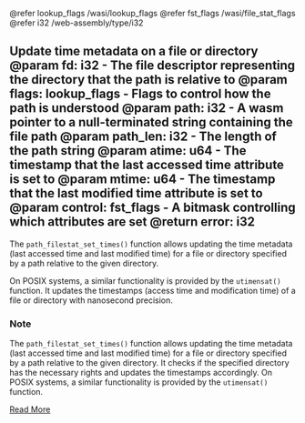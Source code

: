 @refer lookup_flags /wasi/lookup_flags
@refer fst_flags /wasi/file_stat_flags
@refer i32 /web-assembly/type/i32

Update time metadata on a file or directory
@param fd: i32 - The file descriptor representing the directory that the path is relative to
@param flags: lookup_flags - Flags to control how the path is understood
@param path: i32 - A wasm pointer to a null-terminated string containing the file path
@param path_len: i32 - The length of the path string
@param atime: u64 - The timestamp that the last accessed time attribute is set to
@param mtime: u64 - The timestamp that the last modified time attribute is set to
@param control: fst_flags - A bitmask controlling which attributes are set
@return error: i32
---

The `path_filestat_set_times()` function allows updating the time metadata (last accessed time and last modified time) for a file or directory specified by a path relative to the given directory.

On POSIX systems, a similar functionality is provided by the `utimensat()` function. It updates the timestamps (access time and modification time) of a file or directory with nanosecond precision.

### Note

The `path_filestat_set_times()` function allows updating the time metadata (last accessed time and last modified time) for a file or directory specified by a path relative to the given directory. It checks if the specified directory has the necessary rights and updates the timestamps accordingly. On POSIX systems, a similar functionality is provided by the `utimensat()` function.

[Read More](https://wasix.org/docs/api-reference/wasi/path_filestat_set_times)
